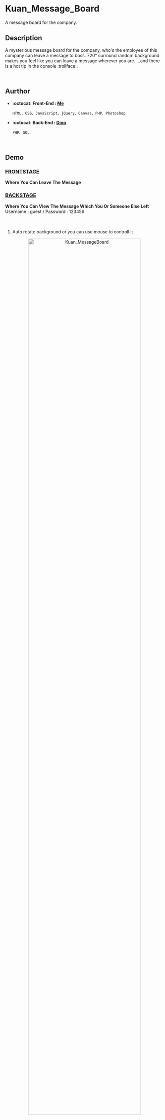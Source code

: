 # Kuan_Message_Board

A message board for the company.
<br/>

## Description

<p>A mysterious message board for the company, who's the employee of this company can leave a message to boss. 720° surround random background makes you feel like you can leave a message wherever you are. ...and there is a hot tip in the console :trollface:.</p>
<br/>

## Aurthor
* **:octocat: Front-End : [Me](https://github.com/yschen25)**
        
      HTML、CSS、JavaScript、jQuery、Canvas、PHP、Photoshop
      
* **:octocat: Back-End : [Dino](https://github.com/dinoyee)**

      PHP、SQL
<br/>

## Demo

### **[FRONTSTAGE](https://kuan-message-board.000webhostapp.com/)**
**Where You Can Leave The Message**

### **[BACKSTAGE](https://kuan-message-board.000webhostapp.com/wbms/login.php)**
**Where You Can View The Message Which You Or Someone Else Left**
<br/>
Username : guest / Password : 123456
<br/>
<br/>
<br/>

1. Auto rotate background or you can use mouse to controll it 
<p align="center">
   <img src="01.gif" alt="Kuan_MessageBoard" title="Kuan_MessageBoard" width="85%">
</p>
<br/>


2. Seeing Random background everytime when you reload the website
<p align="center">
   <img src="02.gif" alt="Kuan_MessageBoard" title="Kuan_MessageBoard" width="85%">
</p>
<br/>


3. If you open the DevTools then you will find out a little tip, just type and send it 
<p align="center">
   <img src="03.gif" alt="Kuan_MessageBoard" title="Kuan_MessageBoard" width="85%">
</p>
<br/>


3-1. Another version
<p align="center">
   <img src="04.gif" alt="Kuan_MessageBoard" title="Kuan_MessageBoard" width="85%">
</p>
<br/>

## Update

* **2018.09.11**

         * Adding meta tags
         * Fixing the textarea field doesn't clear when reload the website in IE and Edge
         * Fixing it can't type in the textarea in firefox
         
* **2018.09.20**

         * Build website on free web hosting
         * Build DB
         * Modify the code to connect free web hosting DB
         * Allow user to login whether type capital or lowercase letter at backstage
         * Remove hosting logo
         
* **2018.09.25**

         * Fixing backstage messages duplicate display
         * Sorting messages by date
         * Optimizing SQL
<br/>

## Web Hosting
Using [000Webhost](https://www.000webhost.com/).
<br/>
<br/>

## Demo Editor tools
Using [ScreenToGif](http://www.screentogif.com/) to record and [ezGIF](https://ezgif.com/) to edit.
